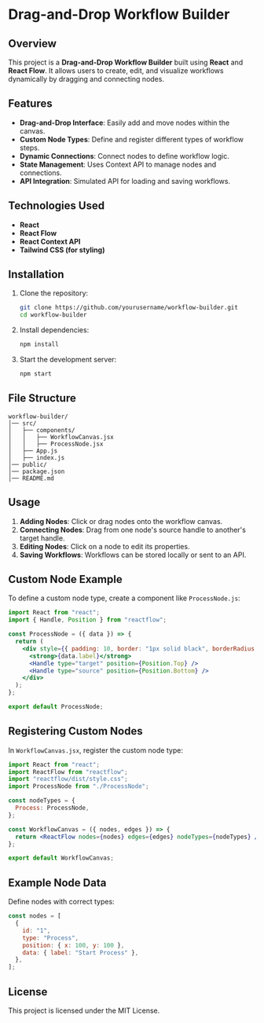 # Drag-and-Drop Workflow Builder

## Overview
This project is a **Drag-and-Drop Workflow Builder** built using **React** and **React Flow**. It allows users to create, edit, and visualize workflows dynamically by dragging and connecting nodes.

## Features
- **Drag-and-Drop Interface**: Easily add and move nodes within the canvas.
- **Custom Node Types**: Define and register different types of workflow steps.
- **Dynamic Connections**: Connect nodes to define workflow logic.
- **State Management**: Uses Context API to manage nodes and connections.
- **API Integration**: Simulated API for loading and saving workflows.

## Technologies Used
- **React**
- **React Flow**
- **React Context API**
- **Tailwind CSS (for styling)**

## Installation
1. Clone the repository:
   ```sh
   git clone https://github.com/yourusername/workflow-builder.git
   cd workflow-builder
   ```
2. Install dependencies:
   ```sh
   npm install
   ```
3. Start the development server:
   ```sh
   npm start
   ```

## File Structure
```
workflow-builder/
│── src/
│   ├── components/
│   │   ├── WorkflowCanvas.jsx
│   │   ├── ProcessNode.jsx
│   ├── App.js
│   ├── index.js
│── public/
│── package.json
│── README.md
```

## Usage
1. **Adding Nodes**: Click or drag nodes onto the workflow canvas.
2. **Connecting Nodes**: Drag from one node's source handle to another's target handle.
3. **Editing Nodes**: Click on a node to edit its properties.
4. **Saving Workflows**: Workflows can be stored locally or sent to an API.

## Custom Node Example
To define a custom node type, create a component like `ProcessNode.js`:

```jsx
import React from "react";
import { Handle, Position } from "reactflow";

const ProcessNode = ({ data }) => {
  return (
    <div style={{ padding: 10, border: "1px solid black", borderRadius: 5 }}>
      <strong>{data.label}</strong>
      <Handle type="target" position={Position.Top} />
      <Handle type="source" position={Position.Bottom} />
    </div>
  );
};

export default ProcessNode;
```

## Registering Custom Nodes
In `WorkflowCanvas.jsx`, register the custom node type:

```jsx
import React from "react";
import ReactFlow from "reactflow";
import "reactflow/dist/style.css";
import ProcessNode from "./ProcessNode";

const nodeTypes = {
  Process: ProcessNode,
};

const WorkflowCanvas = ({ nodes, edges }) => {
  return <ReactFlow nodes={nodes} edges={edges} nodeTypes={nodeTypes} />;
};

export default WorkflowCanvas;
```

## Example Node Data
Define nodes with correct types:

```jsx
const nodes = [
  {
    id: "1",
    type: "Process",
    position: { x: 100, y: 100 },
    data: { label: "Start Process" },
  },
];
```

## License
This project is licensed under the MIT License.